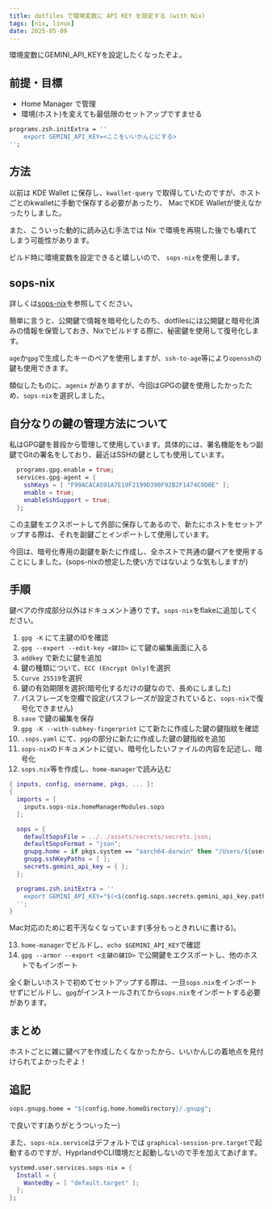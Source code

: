 ```yaml
---
title: dotfiles で環境変数に API KEY を設定する (with Nix)
tags: [nix, linux]
date: 2025-05-09
---
```


環境変数にGEMINI_API_KEYを設定したくなったぞよ。

## 前提・目標

- Home Manager で管理
- 環境(ホスト)を変えても最低限のセットアップですませる

```nix
programs.zsh.initExtra = ''
    export GEMINI_API_KEY=<ここをいいかんじにする>
'';
```

## 方法

以前は KDE Wallet に保存し、`kwallet-query` で取得していたのですが、ホストごとのkwalletに手動で保存する必要があったり、
MacでKDE Walletが使えなかったりしました。

また、こういった動的に読み込む手法では Nix で環境を再現した後でも壊れてしまう可能性があります。

ビルド時に環境変数を設定できると嬉しいので、 `sops-nix`を使用します。

## sops-nix

詳しくは[sops-nix](https://github.com/Mic92/sops-nix)を参照してください。

簡単に言うと、公開鍵で情報を暗号化したのち、dotfilesには公開鍵と暗号化済みの情報を保管しておき、Nixでビルドする際に、秘密鍵を使用して復号化します。

`age`か`gpg`で生成したキーのペアを使用しますが、`ssh-to-age`等により`openssh`の鍵も使用できます。

類似したものに、`agenix` がありますが、今回はGPGの鍵を使用したかったため、`sops-nix`を選択しました。

## 自分なりの鍵の管理方法について

私はGPG鍵を普段から管理して使用しています。具体的には、署名機能をもつ副鍵でGitの署名をしており、最近はSSHの鍵としても使用しています。

```nix
  programs.gpg.enable = true;
  services.gpg-agent = {
    sshKeys = [ "F99ACACA591A7E19F2199D390F92B2F1474C0D0E" ];
    enable = true;
    enableSshSupport = true;
  };
```

この主鍵をエクスポートして外部に保存してあるので、新たにホストをセットアップする際は、それを副鍵ごとインポートして使用しています。

今回は、暗号化専用の副鍵を新たに作成し、全ホストで共通の鍵ペアを使用することにしました。(sops-nixの想定した使い方ではないような気もしますが)

## 手順

鍵ペアの作成部分以外はドキュメント通りです。`sops-nix`をflakeに追加してください。

1. `gpg -K` にて主鍵のIDを確認
2. `gpg --expert --edit-key <鍵ID>` にて鍵の編集画面に入る
3. `addkey` で新たに鍵を追加
4. 鍵の種類について、`ECC (Encrypt Only)`を選択
5. `Curve 25519`を選択
6. 鍵の有効期限を選択(暗号化するだけの鍵なので、長めにしました)
7. パスフレーズを空欄で設定(パスフレーズが設定されていると、`sops-nix`で復号化できません)
8. `save` で鍵の編集を保存
9. `gpg -K --with-subkey-fingerprint` にて新たに作成した鍵の鍵指紋を確認
10. `.sops.yaml` にて、`pgp`の部分に新たに作成した鍵の鍵指紋を追加
11. `sops-nix`のドキュメントに従い、暗号化したいファイルの内容を記述し、暗号化
12. `sops.nix`等を作成し、`home-manager`で読み込む

```nix
{ inputs, config, username, pkgs, ... }:
{
  imports = [
    inputs.sops-nix.homeManagerModules.sops
  ];

  sops = {
    defaultSopsFile = ../../assets/secrets/secrets.json;
    defaultSopsFormat = "json";
    gnupg.home = if pkgs.system == "aarch64-darwin" then "/Users/${username}/.gnupg" else "/home/${username}/.gnupg";
    gnupg.sshKeyPaths = [ ];
    secrets.gemini_api_key = { };
  };

  programs.zsh.initExtra = ''
    export GEMINI_API_KEY="$(<${config.sops.secrets.gemini_api_key.path})"
  '';
}

```

Mac対応のために若干汚なくなっています(多分もっときれいに書ける)。

13. `home-manager`でビルドし、`echo $GEMINI_API_KEY`で確認
14. `gpg --armor --export <主鍵の鍵ID>` で公開鍵をエクスポートし、他のホストでもインポート

全く新しいホストで初めてセットアップする際は、一旦`sops.nix`をインポートせずにビルドし、`gpg`がインストールされてから`sops.nix`をインポートする必要があります。

## まとめ

ホストごとに雑に鍵ペアを作成したくなかったから、いいかんじの着地点を見付けられてよかったぞよ！

## 追記

```nix
sops.gnupg.home = "${config.home.homeDirectory}/.gnupg";
```

で良いです(ありがとうついったー)

また、`sops-nix.service`はデフォルトでは `graphical-session-pre.target`で起動するのですが、HyprlandやCLI環境だと起動しないので手を加えてあげます。

```nix
systemd.user.services.sops-nix = {
  Install = {
    WantedBy = [ "default.target" ];
  };
};
```

